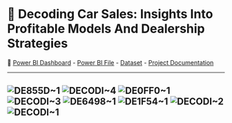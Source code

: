 # 🚗 Decoding Car Sales: Insights Into Profitable Models And Dealership Strategies
👀
[Power BI Dashboard](https://github.com/abertpaat28/Decoding-Car-Sales-Insights-Into-Profitable-Models-And-Dealership-Strategies/blob/main/DASHBOARD.pdf) -
[Power BI File](https://github.com/abertpaat28/Decoding-Car-Sales-Insights-Into-Profitable-Models-And-Dealership-Strategies/blob/main/Decoding%20Car%20Sales%20-%20Insights%20Into%20Profitable%20Models%20And%20Dealership%20Strategies.pbix) -
[Dataset](https://github.com/abertpaat28/Decoding-Car-Sales-Insights-Into-Profitable-Models-And-Dealership-Strategies/blob/main/CarSalesByModelEnd%20-%20raw.xlsx) -
[Project Documentation](https://github.com/abertpaat28/Decoding-Car-Sales-Insights-Into-Profitable-Models-And-Dealership-Strategies/blob/main/Decoding%20Car%20Sales%20-%20Insights%20Into%20Profitable%20Models%20And%20Dealership%20Strategies.pdf)

---
![DE855D~1](https://github.com/abertpaat28/Decoding-Car-Sales-Insights-Into-Profitable-Models-And-Dealership-Strategies/assets/172190865/c435a51c-c9f1-478d-9bad-0f0341a0df8a)
![DECODI~4](https://github.com/abertpaat28/Decoding-Car-Sales-Insights-Into-Profitable-Models-And-Dealership-Strategies/assets/172190865/39b76f94-2703-4357-b577-444a88333b81)
![DE0FF0~1](https://github.com/abertpaat28/Decoding-Car-Sales-Insights-Into-Profitable-Models-And-Dealership-Strategies/assets/172190865/6364b5fa-6686-4e9d-8ccb-66d77f95c23c)
![DECODI~3](https://github.com/abertpaat28/Decoding-Car-Sales-Insights-Into-Profitable-Models-And-Dealership-Strategies/assets/172190865/ccc62a86-a6a2-4ff8-a207-1adce2750568)
![DE6498~1](https://github.com/abertpaat28/Decoding-Car-Sales-Insights-Into-Profitable-Models-And-Dealership-Strategies/assets/172190865/8cb92ef0-35c4-494a-9239-ba6d07104a2b)
![DE1F54~1](https://github.com/abertpaat28/Decoding-Car-Sales-Insights-Into-Profitable-Models-And-Dealership-Strategies/assets/172190865/ffe0fcaa-f015-4240-b736-0a57539ab4fa)
![DECODI~2](https://github.com/abertpaat28/Decoding-Car-Sales-Insights-Into-Profitable-Models-And-Dealership-Strategies/assets/172190865/2b7eede1-f4c1-40c1-8ffb-0eed33c6cb5f)
![DECODI~1](https://github.com/abertpaat28/Decoding-Car-Sales-Insights-Into-Profitable-Models-And-Dealership-Strategies/assets/172190865/f27eb474-8f88-4314-94b9-b5cb9eb311eb)
---
 

